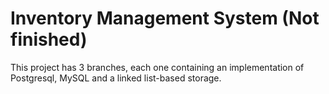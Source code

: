 <h1>
  Inventory Management System (Not finished)
</h1>
<p>
  This project has 3 branches, each one containing an implementation of Postgresql, MySQL and a 
  linked list-based storage.
</p>
